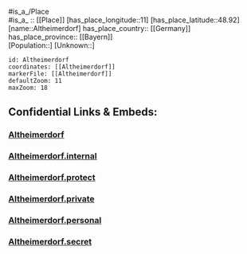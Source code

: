﻿---
location: [48.92,11] 
mapmarker: city 
type: City
tags:
- geo/City


SpocWebEntityId: 28783
isDeleted: false
confidential: public

---
#is_a_/Place  
#is_a_ :: [[Place]] 
[has_place_longitude::11] 
[has_place_latitude::48.92] 
[name::Altheimerdorf] 
has_place_country:: [[Germany]]  
has_place_province:: [[Bayern]]  
[Population::] 
[Unknown::] 


```leaflet
id: Altheimerdorf
coordinates: [[Altheimerdorf]] 
markerFile: [[Altheimerdorf]] 
defaultZoom: 11 
maxZoom: 18
```


## Confidential Links & Embeds: 

### [Altheimerdorf](/_public/Earth/Continent/Europe/Europe~Central/Germany/Germany~West/Bayern/counties~Bayern/Weißenburg-Gunzenhausen/cities~Weißenburg-Gunzenhausen/Pappenheim/Altheimerdorf.md) 

### [Altheimerdorf.internal](/_internal/Earth/Continent/Europe/Europe~Central/Germany/Germany~West/Bayern/counties~Bayern/Weißenburg-Gunzenhausen/cities~Weißenburg-Gunzenhausen/Pappenheim/Altheimerdorf.internal.md) 

### [Altheimerdorf.protect](/_protect/Earth/Continent/Europe/Europe~Central/Germany/Germany~West/Bayern/counties~Bayern/Weißenburg-Gunzenhausen/cities~Weißenburg-Gunzenhausen/Pappenheim/Altheimerdorf.protect.md) 

### [Altheimerdorf.private](/_private/Earth/Continent/Europe/Europe~Central/Germany/Germany~West/Bayern/counties~Bayern/Weißenburg-Gunzenhausen/cities~Weißenburg-Gunzenhausen/Pappenheim/Altheimerdorf.private.md) 

### [Altheimerdorf.personal](/_personal/Earth/Continent/Europe/Europe~Central/Germany/Germany~West/Bayern/counties~Bayern/Weißenburg-Gunzenhausen/cities~Weißenburg-Gunzenhausen/Pappenheim/Altheimerdorf.personal.md) 

### [Altheimerdorf.secret](/_secret/Earth/Continent/Europe/Europe~Central/Germany/Germany~West/Bayern/counties~Bayern/Weißenburg-Gunzenhausen/cities~Weißenburg-Gunzenhausen/Pappenheim/Altheimerdorf.secret.md) 
